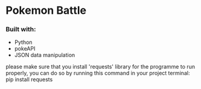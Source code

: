 # Pokemon Battle

### Built with:
- Python
- pokeAPI
- JSON data manipulation

please make sure that you install 'requests' library for the programme to run properly, you can do so by running this command in your project terminal: pip install requests
